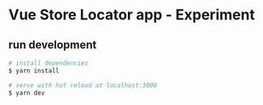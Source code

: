 # Vue Store Locator app - Experiment

## run development
```bash
# install dependencies
$ yarn install

# serve with hot reload at localhost:3000
$ yarn dev
```
